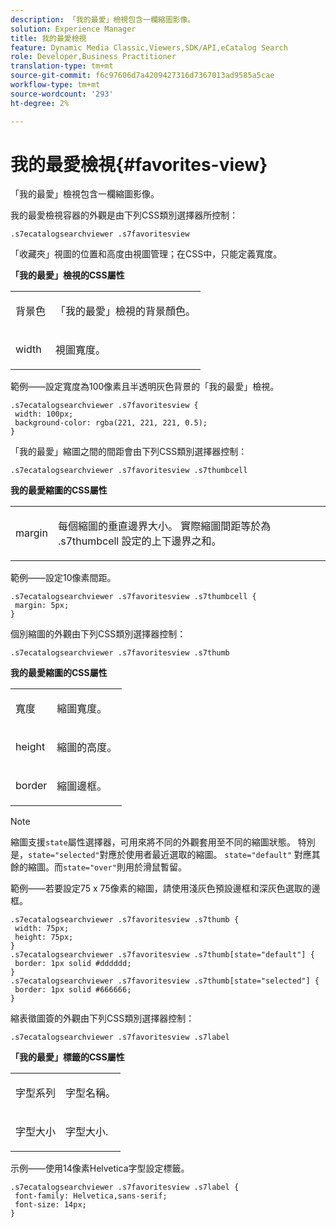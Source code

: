 ```yaml
---
description: 「我的最愛」檢視包含一欄縮圖影像。
solution: Experience Manager
title: 我的最愛檢視
feature: Dynamic Media Classic,Viewers,SDK/API,eCatalog Search
role: Developer,Business Practitioner
translation-type: tm+mt
source-git-commit: f6c97606d7a4209427316d7367013ad9585a5cae
workflow-type: tm+mt
source-wordcount: '293'
ht-degree: 2%

---
```



# 我的最愛檢視{#favorites-view}

「我的最愛」檢視包含一欄縮圖影像。

<!--<a id="section_B6EFCCADB5A5495DAE6BBE42F7F405CB"></a>-->

我的最愛檢視容器的外觀是由下列CSS類別選擇器所控制：

```
.s7ecatalogsearchviewer .s7favoritesview
```

「收藏夾」視圖的位置和高度由視圖管理；在CSS中，只能定義寬度。

**「我的最愛」檢視的CSS屬性**

<table id="table_C48C56E696304C9BAFEE71BA9EA9A174"> 
 <tbody> 
  <tr> 
   <td colname="col1"> <p> <span class="codeph"> 背景色  </span> </p> </td> 
   <td colname="col2"> <p> 「我的最愛」檢視的背景顏色。 </p> </td> 
  </tr> 
  <tr> 
   <td colname="col1"> <p> <span class="codeph"> width </span> </p> </td> 
   <td colname="col2"> <p>視圖寬度。 </p> </td> 
  </tr> 
 </tbody> 
</table>

範例——設定寬度為100像素且半透明灰色背景的「我的最愛」檢視。

```
.s7ecatalogsearchviewer .s7favoritesview { 
 width: 100px; 
 background-color: rgba(221, 221, 221, 0.5); 
}
```

「我的最愛」縮圖之間的間距會由下列CSS類別選擇器控制：

```
.s7ecatalogsearchviewer .s7favoritesview .s7thumbcell
```

**我的最愛縮圖的CSS屬性**

<table id="table_EED8CE63D805458196DE0E87C7E9945F"> 
 <tbody> 
  <tr> 
   <td colname="col1"> <p> <span class="codeph"> margin </span> </p> </td> 
   <td colname="col2"> <p> 每個縮圖的垂直邊界大小。 實際縮圖間距等於為<span class="codeph"> .s7thumbcell </span>設定的上下邊界之和。 </p> </td> 
  </tr> 
 </tbody> 
</table>

範例——設定10像素間距。

```
.s7ecatalogsearchviewer .s7favoritesview .s7thumbcell { 
 margin: 5px; 
}
```

個別縮圖的外觀由下列CSS類別選擇器控制：

```
.s7ecatalogsearchviewer .s7favoritesview .s7thumb
```

**我的最愛縮圖的CSS屬性**

<table id="table_6F5B1438CAFA49E9B33400C6970ABDA1"> 
 <tbody> 
  <tr> 
   <td colname="col1"> <p> <span class="codeph"> 寬度  </span> </p> </td> 
   <td colname="col2"> <p>縮圖寬度。 </p> </td> 
  </tr> 
  <tr> 
   <td colname="col1"> <p> <span class="codeph"> height </span> </p> </td> 
   <td colname="col2"> <p>縮圖的高度。 </p> </td> 
  </tr> 
  <tr> 
   <td colname="col1"> <p> <span class="codeph"> border </span> </p> </td> 
   <td colname="col2"> <p>縮圖邊框。 </p> </td> 
  </tr> 
 </tbody> 
</table>

>[!NOTE]
>
>縮圖支援`state`屬性選擇器，可用來將不同的外觀套用至不同的縮圖狀態。 特別是，`state="selected"`對應於使用者最近選取的縮圖。 `state="default"` 對應其餘的縮圖。而`state="over"`則用於滑鼠暫留。

範例——若要設定75 x 75像素的縮圖，請使用淺灰色預設邊框和深灰色選取的邊框。

```
.s7ecatalogsearchviewer .s7favoritesview .s7thumb { 
 width: 75px; 
 height: 75px;  
} 
.s7ecatalogsearchviewer .s7favoritesview .s7thumb[state="default"] { 
 border: 1px solid #dddddd; 
} 
.s7ecatalogsearchviewer .s7favoritesview .s7thumb[state="selected"] { 
 border: 1px solid #666666; 
}
```

縮表徵圖簽的外觀由下列CSS類別選擇器控制：

```
.s7ecatalogsearchviewer .s7favoritesview .s7label
```

**「我的最愛」標籤的CSS屬性**

<table id="table_B41339A16ACB46CB87D3EB1FD05FA2CD"> 
 <tbody> 
  <tr> 
   <td colname="col1"> <p> <span class="codeph"> 字型系列  </span> </p> </td> 
   <td colname="col2"> <p>字型名稱。 </p> </td> 
  </tr> 
  <tr> 
   <td colname="col1"> <p> <span class="codeph"> 字型大小  </span> </p> </td> 
   <td colname="col2"> <p>字型大小. </p> </td> 
  </tr> 
 </tbody> 
</table>

示例——使用14像素Helvetica字型設定標籤。

```
.s7ecatalogsearchviewer .s7favoritesview .s7label { 
 font-family: Helvetica,sans-serif; 
 font-size: 14px; 
}
```

